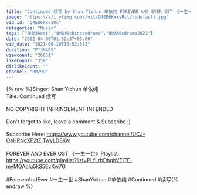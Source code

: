 ```yaml
---
title: "Continued 续写 by Shan Yichun 单依纯 FOREVER AND EVER OST 《一生一世》 [CHN|PINYIN|ENG Lyrics]"
image: "https:\/\/i.ytimg.com\/vi\/Q4ED6KxxsRc\/hqdefault.jpg"
vid_id: "Q4ED6KxxsRc"
categories: "Music"
tags: ["单依纯ost","单依纯chinesedrama","单依纯cdrama2021"]
date: "2022-04-06T01:52:37+03:00"
vid_date: "2021-09-10T16:52:58Z"
duration: "PT3M46S"
viewcount: "26651"
likeCount: "359"
dislikeCount: ""
channel: "RMZ99"
---
```

{% raw %}Singer: Shan Yichun 单依纯<br />Title: Continued 续写<br /><br />NO COPYRIGHT INFRINGEMENT INTENDED<br /><br />Don't forget to like, leave a comment  &amp; Subscribe :)<br /><br />Subscribe Here: <a rel="nofollow" target="blank" href="https://www.youtube.com/channel/UCJ-OaHRNcXF2tZITwyLD8Kw">https://www.youtube.com/channel/UCJ-OaHRNcXF2tZITwyLD8Kw</a><br /><br />FOREVER AND EVER OST 《一生一世》Playlist: <br /><a rel="nofollow" target="blank" href="https://youtube.com/playlist?list=PLfLrbDhqhVElTE-myMQAbIu5kS5EvXw7G">https://youtube.com/playlist?list=PLfLrbDhqhVElTE-myMQAbIu5kS5EvXw7G</a><br /><br />#ForeverAndEver #一生一世 #ShanYichun #单依纯 #Continued #续写{% endraw %}
